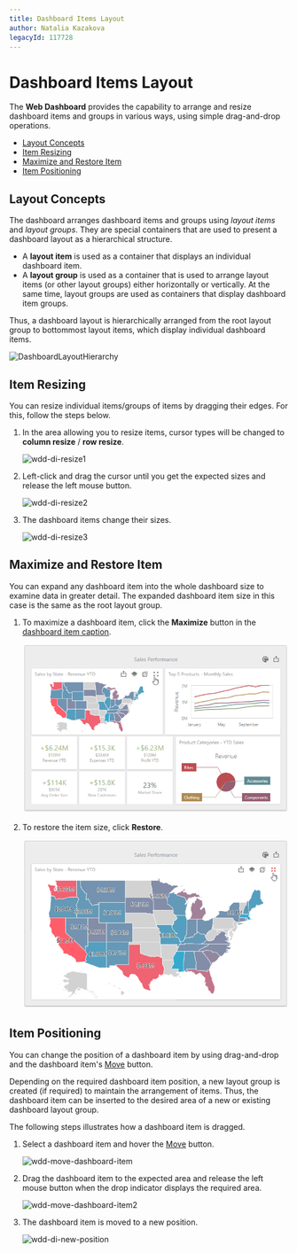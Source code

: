 ```yaml
---
title: Dashboard Items Layout
author: Natalia Kazakova
legacyId: 117728
---
```

# Dashboard Items Layout
The **Web Dashboard** provides the capability to arrange and resize dashboard items and groups in various ways, using simple drag-and-drop operations.

* [Layout Concepts](#layout-concepts)
* [Item Resizing](#item-resizing)
* [Maximize and Restore Item](#maximize-and-restore-item)
* [Item Positioning](#item-positioning)

## <a name="layout-concepts"></a>Layout Concepts
The dashboard arranges dashboard items and groups using _layout items_ and _layout groups_. They are special containers that are used to present a dashboard layout as a hierarchical structure.
* A **layout item** is used as a container that displays an individual dashboard item.
* A **layout group** is used as a container that is used to arrange layout items (or other layout groups) either horizontally or vertically. At the same time, layout groups are used as containers that display dashboard item groups.

Thus, a dashboard layout is hierarchically arranged from the root layout group to bottommost layout items, which display individual dashboard items.

![DashboardLayoutHierarchy](../../../images/img25963.png)

## <a name="item-resizing"></a>Item Resizing
You can resize individual items/groups of items by dragging their edges. For this, follow the steps below.
1. In the area allowing you to resize items, cursor types will be changed to **column resize** / **row resize**.
	
	![wdd-di-resize1](../../../images/img126142.png)
2. Left-click and drag the cursor until you get the expected sizes and release the left mouse button.
	
	![wdd-di-resize2](../../../images/img126143.png)
3. The dashboard items change their sizes.
	
	![wdd-di-resize3](../../../images/img126144.png)

## <a name="maximize-and-restore-item"></a>Maximize and Restore Item
You can expand any dashboard item into the whole dashboard size to examine data in greater detail. The expanded dashboard item size in this case is the same as the root layout group.

1. To maximize a dashboard item, click the **Maximize** button in the [dashboard item caption](dashboard-item-caption.md).

	![](../../../images/wdd-maximize-dashboard-item.png)

2. To restore the item size, click **Restore**.

	![](../../../images/wdd-restore-dashboard-item.png)

## <a name="item-positioning"></a>Item Positioning
You can change the position of a dashboard item by using drag-and-drop and the dashboard item's [Move](../ui-elements/dashboard-item-menu.md) button.

Depending on the required dashboard item position, a new layout group is created (if required) to maintain the arrangement of items. Thus, the dashboard item can be inserted to the desired area of a new or existing dashboard layout group.

The following steps illustrates how a dashboard item is dragged.
1. Select a dashboard item and hover the [Move](../ui-elements/dashboard-item-menu.md) button.
	
	![wdd-move-dashboard-item](../../../images/img126139.png)
2. Drag the dashboard item to the expected area and release the left mouse button when the drop indicator displays the required area.
	
	![wdd-move-dashboard-item2](../../../images/img126140.png)
3. The dashboard item is moved to a new position.
	
	![wdd-di-new-position](../../../images/img126141.png)